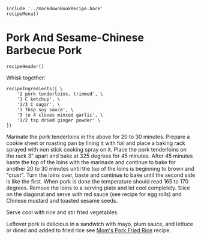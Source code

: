 ~~~ markdown-script
include '../markdownBookRecipe.bare'
recipeMenu()
~~~

# Pork And Sesame-Chinese Barbecue Pork

~~~ markdown-script
recipeHeader()
~~~

Whisk together:

~~~ markdown-script
recipeIngredients([ \
    '2 pork tenderloins, trimmed', \
    '1 C ketchup', \
    '1/3 C sugar', \
    '3 Tbsp soy sauce', \
    '3 to 4 cloves minced garlic', \
    '1/2 tsp dried ginger powder' \
])
~~~

Marinate the pork tenderloins in the above for 20 to 30 minutes. Prepare a cookie sheet or roasting
pan by lining it with foil and place a baking rack sprayed with non stick cooking spray on it. Place
the pork tenderloins on the rack 3" apart and bake at 325 degrees for 45 minutes. After 45 minutes
baste the top of the loins with the marinade and continue to bake for another 20 to 30 minutes until
the top of the loins is beginning to brown and "crust". Turn the loins over, baste and continue to
bake until the second side is like the first. When pork is done the temperature should read 165 to
170 degrees. Remove the loins to a serving plate and let cool completely. Slice on the diagonal and
serve with red sauce (see recipe for egg rolls) and Chinese mustard and toasted sesame seeds.

Serve cool with rice and stir fried vegetables.

Leftover pork is delicious in a sandwich with mayo, plum sauce, and lettuce or diced and added to
fried rice see
[Mom's Pork Fried Rice](#url=MomsPorkFriedRice.md&var.vCategory='Main%20Dishes')
recipe.

